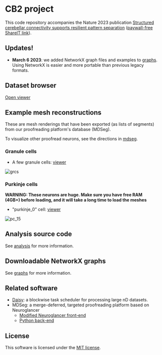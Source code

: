 # CB2 project
This code repository accompanies the Nature 2023 publication [Structured cerebellar connectivity supports resilient pattern separation](https://www.nature.com/articles/s41586-022-05471-w) ([paywall-free ShareIT link](https://rdcu.be/c0hLW)).

## Updates!

- **March 6 2023**: we added NetworkX graph files and examples to [graphs](./graphs). Using NetworkX is easier and more portable than previous legacy formats.

## Dataset browser
[Open viewer](http://catmaid2.hms.harvard.edu:33400/v/e8be44a62ac7a87889cd5d8d56c80248c0a8c63f/#!%7B%22dimensions%22:%7B%22x%22:%5B4e-09,%22m%22%5D,%22y%22:%5B4e-09,%22m%22%5D,%22z%22:%5B4e-08,%22m%22%5D%7D,%22layers%22:%5B%7B%22type%22:%22image%22,%22source%22:%22python://volume/e8be44a62ac7a87889cd5d8d56c80248c0a8c63f.ee3800de2c117f2ae81586cc20ccc78f30eda941%22,%22name%22:%22raw%22%7D%5D,%22position%22:%5B135280.0,102120.0,312.0%5D,%22crossSectionScale%22:18.0,%22layout%22:%22xy%22%7D)

## Example mesh reconstructions

These are mesh renderings that have been exported (as lists of segments) from our proofreading platform's database (MDSeg).

To visualize other proofread neurons, see the directions in [mdseg](./mdseg).

### Granule cells
* A few granule cells: [viewer](https://htem.github.io/neuroglancer-mdseg/#!https://gist.githubusercontent.com/trivoldus28/263bdc615a2baa985dc9cb4a92981d47/raw/4abb71d4bd52fb20930787818588112d9fd5fea5/state.json)

![grcs](constructions/resources/grcs.png)

### Purkinje cells
**WARNING: These neurons are huge. Make sure you have free RAM (4GB+) before loading, and it will take a long time to load the meshes**
* "purkinje_0" cell: [viewer](https://htem.github.io/neuroglancer-mdseg/#!https://gist.githubusercontent.com/trivoldus28/25e4b83abbfbb05f504f36e81127895c/raw/70543bfe862647f9ed6ca5d72f82b5e6f8bb3e0b/state.json)

![pc_15](constructions/resources/pc_15.jpg)

## Analysis source code
See [analysis](./analysis) for more information.

## Downloadable NetworkX graphs
See [graphs](./graphs) for more information.

## Related software
* [Daisy](https://github.com/funkelab/daisy/): a blockwise task scheduler for processing large nD datasets.
* MDSeg: a merge-deferred, targeted proofreading platform based on Neuroglancer
  * [Modified Neuroglancer front-end](https://github.com/htem/neuroglancer_pr/tree/segway_pr_v2)
  * [Python back-end](https://github.com/htem/segway.mdseg)

## License
This software is licensed under the [MIT license](./LICENSE).
